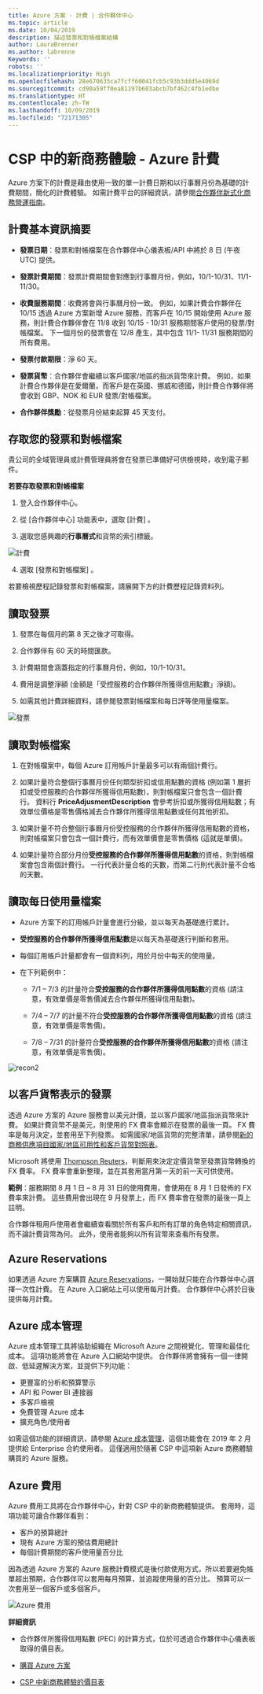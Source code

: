 ```yaml
---
title: Azure 方案 - 計費 | 合作夥伴中心
ms.topic: article
ms.date: 10/04/2019
description: 描述發票和對帳檔案結構
author: LauraBrenner
ms.author: labrenne
Keywords: ''
robots: ''
ms.localizationpriority: High
ms.openlocfilehash: 28e670635ca7fcff60041fcb5c93b3ddd5e4069d
ms.sourcegitcommit: cd90a59ff0ea81197b603abcb7bf462c4fb1edbe
ms.translationtype: HT
ms.contentlocale: zh-TW
ms.lasthandoff: 10/09/2019
ms.locfileid: "72171305"
---
```

# <a name="new-commerce-experience-in-csp---azure-billing"></a>CSP 中的新商務體驗 - Azure 計費 

Azure 方案下的計費是藉由使用一致的單一計費日期和以行事曆月份為基礎的計費期間，簡化的計費體驗。 如需計費平台的詳細資訊，請參閱[合作夥伴新式化商務營運指南](https://assetsprod.microsoft.com/mpn/Partner-Center-Modern-Commerce-Operating-Guide.docx)。

## <a name="summary-of-billing-essentials"></a>計費基本資訊摘要

- **發票日期**：發票和對帳檔案在合作夥伴中心儀表板/API 中將於 8 日 (午夜 UTC) 提供。

- **發票計費期間**：發票計費期間會對應到行事曆月份，例如，10/1-10/31、11/1-11/30。

- **收費服務期間**：收費將會與行事曆月份一致。 例如，如果計費合作夥伴在 10/15 透過 Azure 方案新增 Azure 服務，而客戶在 10/15 開始使用 Azure 服務，則計費合作夥伴會在 11/8 收到 10/15 - 10/31 服務期間客戶使用的發票/對帳檔案。 下一個月份的發票會在 12/8 產生，其中包含 11/1- 11/31 服務期間的所有費用。

- **發票付款期限**：淨 60 天。

- **發票貨幣**：合作夥伴會繼續以客戶國家/地區的指派貨幣來計費。 例如，如果計費合作夥伴是在愛爾蘭，而客戶是在英國、挪威和德國，則計費合作夥伴將會收到 GBP、NOK 和 EUR 發票/對帳檔案。

- **合作夥伴獎勵**：從發票月份結束起算 45 天支付。

##  <a name="access-your-invoices-and-recon-files"></a>存取您的發票和對帳檔案

貴公司的全域管理員或計費管理員將會在發票已準備好可供檢視時，收到電子郵件。 

**若要存取發票和對帳檔案**

1. 登入合作夥伴中心。

2. 從 [合作夥伴中心] 功能表中，選取 [計費]  。

3. 選取您感興趣的**行事曆式**和貨幣的索引標籤。

![計費](images/azure/billing1.png)

4. 選取 [發票和對帳檔案]  。  

若要檢視歷程記錄發票和對帳檔案，請展開下方的計費歷程記錄資料列。

## <a name="read-the-invoice"></a>讀取發票

1. 發票在每個月的第 8 天之後才可取得。

2. 合作夥伴有 60 天的時間匯款。

3. 計費期間會涵蓋指定的行事曆月份，例如，10/1-10/31。

4. 費用是調整淨額 (金額是「受控服務的合作夥伴所獲得信用點數」淨額)。

5. 如需其他計費詳細資料，請參閱發票對帳檔案和每日評等使用量檔案。

![發票](images/azure/invoice1.png)

## <a name="read-the-recon-file"></a>讀取對帳檔案

1. 在對帳檔案中，每個 Azure 訂用帳戶計量最多可以有兩個計費行。

2. 如果計量符合整個行事曆月份任何類型折扣或信用點數的資格 (例如第 1 層折扣或受控服務的合作夥伴所獲得信用點數)，則對帳檔案只會包含一個計費行。 資料行 **PriceAdjusmentDescription**  會參考折扣或所獲得信用點數；有效單位價格是零售價格減去合作夥伴所獲得信用點數或任何其他折扣。

3. 如果計量不符合整個行事曆月份受控服務的合作夥伴所獲得信用點數的資格，則對帳檔案只會包含一個計費行，而有效單價會是零售價格 (這就是單價)。

4. 如果計量符合部分月份**受控服務的合作夥伴所獲得信用點數**的資格，則對帳檔案會包含兩個計費行。 一行代表計量合格的天數，而第二行則代表計量不合格的天數。 

## <a name="read-the-daily-usage-file"></a>讀取每日使用量檔案

- Azure 方案下的訂用帳戶計量會進行分級，並以每天為基礎進行累計。 

- **受控服務的合作夥伴所獲得信用點數**是以每天為基礎進行判斷和套用。

- 每個訂用帳戶計量都會有一個資料列，用於月份中每天的使用量。

- 在下列範例中：

  - 7/1 – 7/3 的計量符合**受控服務的合作夥伴所獲得信用點數**的資格 (請注意，有效單價是零售價減去合作夥伴所獲得信用點數)。

   - 7/4 – 7/7 的計量不符合**受控服務的合作夥伴所獲得信用點數**的資格 (請注意，有效單價是零售價)。

    - 7/8 – 7/31 的計量符合**受控服務的合作夥伴所獲得信用點數**的資格 (請注意，有效單價是零售價)。

![recon2](images/azure/billing2.png) 

## <a name="invoice-in-customer-currency"></a>以客戶貨幣表示的發票 

透過 Azure 方案的 Azure 服務會以美元計價，並以客戶國家/地區指派貨幣來計費。 如果計費貨幣不是美元，則使用的 FX 費率會顯示在發票的最後一頁。 FX 費率是每月決定，並套用至下列發票。 如需國家/地區貨幣的完整清單，請參閱[新的商務供應項目國家/地區可用性和客戶貨幣對照表](https://query.prod.cms.rt.microsoft.com/cms/api/am/binary/RE3Qn1V)。 

Microsoft 將使用 [Thompson Reuters](https://developers.thomsonreuters.com/content/wm-company)，判斷用來決定定價貨幣至發票貨幣轉換的 FX 費率。 FX 費率會重新整理，並在其套用當月第一天的前一天可供使用。

**範例**：服務期間 8 月 1 日 – 8 月 31 日的使用費用，會使用在 8 月 1 日發佈的 FX 費率來計費。 這些費用會出現在 9 月發票上，而 FX 費率會在發票的最後一頁上註明。 

合作夥伴租用戶使用者會繼續查看關於所有客戶和所有訂單的角色特定相關資訊，而不論計費貨幣為何。 此外，使用者能夠以所有貨幣來查看所有發票。  
 
## <a name="azure-reservations"></a>Azure Reservations 

如果透過 Azure 方案購買 [Azure Reservations](https://docs.microsoft.com/partner-center/azure-reservations)，一開始就只能在合作夥伴中心選擇一次性計費。 在 Azure 入口網站上可以使用每月計費。 合作夥伴中心將於日後提供每月計費。 

## <a name="azure-cost-management"></a>Azure 成本管理 

Azure 成本管理工具將協助組織在 Microsoft Azure 之間視覺化、管理和最佳化成本。 這項功能將會在 Azure 入口網站中提供。 合作夥伴將會擁有一個一律開啟、低延遲解決方案，並提供下列功能： 

- 更豐富的分析和預算警示 
- API 和 Power BI 連接器 
- 多客戶檢視 
- 免費管理 Azure 成本 
- 擴充角色/使用者 

如需這個功能的詳細資訊，請參閱 [Azure 成本管理](https://azure.microsoft.com/services/cost-management)，這個功能會在 2019 年 2 月提供給 Enterprise 合約使用者。 這僅適用於隨著 CSP 中這項新 Azure 商務體驗購買的 Azure 服務。 
 
## <a name="azure-spending"></a>Azure 費用 

Azure 費用工具將在合作夥伴中心，針對 CSP 中的新商務體驗提供。 套用時，這項功能可讓合作夥伴看到：  

- 客戶的預算總計 
- 現有 Azure 方案的預估費用總計 
- 每個計費期間的客戶使用量百分比 

因為透過 Azure 方案的 Azure 服務計費模式是後付款使用方式，所以若要避免帳單超出預期，合作夥伴可以套用每月預算，並追蹤使用量的百分比。 預算可以一次套用至一個客戶或多個客戶。 

![Azure 費用](images/azure/azurespend.png)

**詳細資訊**

-  合作夥伴所獲得信用點數 (PEC) 的計算方式，位於可透過合作夥伴中心儀表板取得的價目表。 
   
-  [購買 Azure 方案](purchase-azure-plan.md)

-  [CSP 中新商務體驗的價目表](azure-plan-price-list.md)
